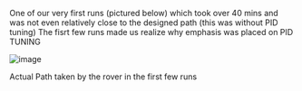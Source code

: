 
One of our very first runs (pictured below) which took over 40 mins and was not even relatively close to the designed path (this was without PID tuning)
   The fisrt few runs made us realize why emphasis was placed on PID TUNING 

   ![image](https://github.com/Tomiwa2/MRE320_MarsRover/assets/49229168/7e4ed116-ca77-45e0-b6a7-fce212c6e7ac)

Actual Path taken by the rover in the first few runs
